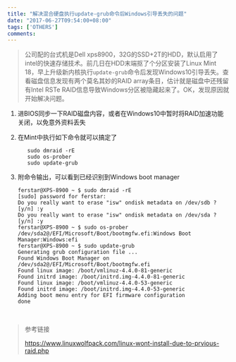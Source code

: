 ```yaml
---
title: "解决混合硬盘执行update-grub命令后Windows引导丢失的问题"
date: "2017-06-27T09:54:00+08:00"
tags: ['OTHERS']
comments: 
---
```



> 公司配的台式机是Dell xps8900，32G的SSD+2T的HDD，默认启用了intel的快速存储技术。前几日在HDD末端抠了个分区安装了Linux Mint 18，早上升级新内核执行`update-grub`命令后发现Windows10引导丢失。查看磁盘信息发现有两个莫名其妙的RAID array条目，估计就是磁盘中还残留有Intel RSTe RAID信息导致Windows分区被隐藏起来了。OK，发现原因就开始解决问题。

1. 进BIOS同步一下RAID磁盘内容，或者在Windows10中暂时将RAID加速功能关闭，以免意外资料丢失

2. 在Mint中执行如下命令就可以搞定了

   ```shell
      sudo dmraid -rE
      sudo os-prober
      sudo update-grub
   ```

3. 附命令输出，可以看到已经识别到Windows boot manager

   ```shell
   ferstar@XPS-8900 ~ $ sudo dmraid -rE
   [sudo] password for ferstar:
   Do you really want to erase "isw" ondisk metadata on /dev/sdb ? [y/n] :y
   Do you really want to erase "isw" ondisk metadata on /dev/sda ? [y/n] :y
   ferstar@XPS-8900 ~ $ sudo os-prober
   /dev/sda2@/EFI/Microsoft/Boot/bootmgfw.efi:Windows Boot Manager:Windows:efi
   ferstar@XPS-8900 ~ $ sudo update-grub
   Generating grub configuration file ...
   Found Windows Boot Manager on /dev/sda2@/EFI/Microsoft/Boot/bootmgfw.efi
   Found linux image: /boot/vmlinuz-4.4.0-81-generic
   Found initrd image: /boot/initrd.img-4.4.0-81-generic
   Found linux image: /boot/vmlinuz-4.4.0-53-generic
   Found initrd image: /boot/initrd.img-4.4.0-53-generic
   Adding boot menu entry for EFI firmware configuration
   done
   ```

   ​

> 参考链接
>
> https://www.linuxwolfpack.com/linux-wont-install-due-to-prvious-raid.php